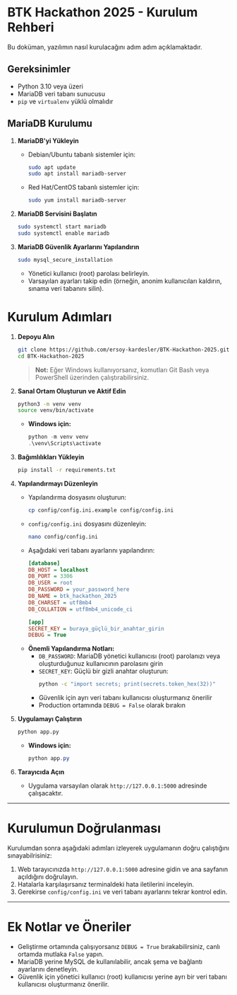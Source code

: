 # BTK Hackathon 2025 - Kurulum Rehberi

Bu doküman, yazılımın nasıl kurulacağını adım adım açıklamaktadır.

## Gereksinimler

- Python 3.10 veya üzeri
- MariaDB veri tabanı sunucusu
- `pip` ve `virtualenv` yüklü olmalıdır

## MariaDB Kurulumu

1. **MariaDB'yi Yükleyin**

   - Debian/Ubuntu tabanlı sistemler için:
     ```bash
     sudo apt update
     sudo apt install mariadb-server
     ```

   - Red Hat/CentOS tabanlı sistemler için:
     ```bash
     sudo yum install mariadb-server
     ```

2. **MariaDB Servisini Başlatın**

   ```bash
   sudo systemctl start mariadb
   sudo systemctl enable mariadb
   ```

3. **MariaDB Güvenlik Ayarlarını Yapılandırın**

   ```bash
   sudo mysql_secure_installation
   ```
   - Yönetici kullanıcı (root) parolası belirleyin.
   - Varsayılan ayarları takip edin (örneğin, anonim kullanıcıları kaldırın, sınama veri tabanını silin).

# Kurulum Adımları

1. **Depoyu Alın**

   ```bash
   git clone https://github.com/ersoy-kardesler/BTK-Hackathon-2025.git
   cd BTK-Hackathon-2025
   ```

   > **Not:** Eğer Windows kullanıyorsanız, komutları Git Bash veya PowerShell üzerinden çalıştırabilirsiniz.

2. **Sanal Ortam Oluşturun ve Aktif Edin**

   ```bash
   python3 -m venv venv
   source venv/bin/activate
   ```

   - **Windows için:**
     ```powershell
     python -m venv venv
     .\venv\Scripts\activate
     ```

3. **Bağımlılıkları Yükleyin**

   ```bash
   pip install -r requirements.txt
   ```

5. **Yapılandırmayı Düzenleyin**

   - Yapılandırma dosyasını oluşturun:
     ```bash
     cp config/config.ini.example config/config.ini
     ```
   - `config/config.ini` dosyasını düzenleyin:
     ```bash
     nano config/config.ini
     ```
   - Aşağıdaki veri tabanı ayarlarını yapılandırın:
     ```ini
     [database]
     DB_HOST = localhost
     DB_PORT = 3306
     DB_USER = root
     DB_PASSWORD = your_password_here
     DB_NAME = btk_hackathon_2025
     DB_CHARSET = utf8mb4
     DB_COLLATION = utf8mb4_unicode_ci

     [app]
     SECRET_KEY = buraya_güçlü_bir_anahtar_girin
     DEBUG = True

   - **Önemli Yapılandırma Notları:**
     - `DB_PASSWORD`: MariaDB yönetici kullanıcısı (root) parolanızı veya oluşturduğunuz kullanıcının parolasını girin
     - `SECRET_KEY`: Güçlü bir gizli anahtar oluşturun:
       ```bash
       python -c "import secrets; print(secrets.token_hex(32))"
       ```
     - Güvenlik için ayrı veri tabanı kullanıcısı oluşturmanız önerilir
     - Production ortamında `DEBUG = False` olarak bırakın

6. **Uygulamayı Çalıştırın**

   ```bash
   python app.py
   ```

   - **Windows için:**
     ```powershell
     python app.py
     ```

7. **Tarayıcıda Açın**

   - Uygulama varsayılan olarak `http://127.0.0.1:5000` adresinde çalışacaktır.

---

# Kurulumun Doğrulanması

Kurulumdan sonra aşağıdaki adımları izleyerek uygulamanın doğru çalıştığını sınayabilrisiniz:

1. Web tarayıcınızda `http://127.0.0.1:5000` adresine gidin ve ana sayfanın açıldığını doğrulayın.
2. Hatalarla karşılaşırsanız terminaldeki hata iletilerini inceleyin.
3. Gerekirse `config/config.ini` ve veri tabanı ayarlarını tekrar kontrol edin.

---

# Ek Notlar ve Öneriler

- Geliştirme ortamında çalışıyorsanız `DEBUG = True` bırakabilirsiniz, canlı ortamda mutlaka `False` yapın.
- MariaDB yerine MySQL de kullanılabilir, ancak şema ve bağlantı ayarlarını denetleyin.
- Güvenlik için yönetici kullanıcı (root) kullanıcısı yerine ayrı bir veri tabanı kullanıcısı oluşturmanız önerilir.

